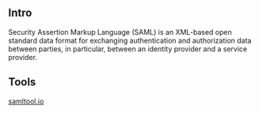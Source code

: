 
## Intro

  
Security Assertion Markup Language (SAML) is an XML-based open standard data format for exchanging authentication and authorization data between parties, in particular, between an identity provider and a service provider.



## Tools

[samltool.io](https://samltool.io/)